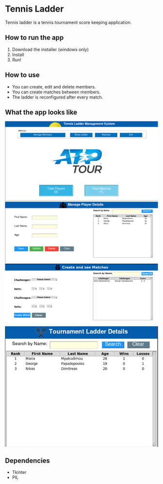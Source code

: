 # Tennis Ladder
Tennis ladder is a tennis tournament score keeping application. 

## How to run the app
1. Download the installer (windows only)
2. Install
3. Run!

## How to use
- You can create, edit and delete members.
- You can create matches between members.
- The ladder is reconfigured after every match.

## What the app looks like

![alt_text](https://github.com/sklvmm/TennisLadder_uniProject/blob/main/images/showcase/mainWindow.png)
![alt_text](https://github.com/sklvmm/TennisLadder_uniProject/blob/main/images/showcase/manageMembers.png)
![alt_text](https://github.com/sklvmm/TennisLadder_uniProject/blob/main/images/showcase/Matches.png)
![alt_text](https://github.com/sklvmm/TennisLadder_uniProject/blob/main/images/showcase/Ladder.png)

## Dependencies
- Tkinter
- PIL
